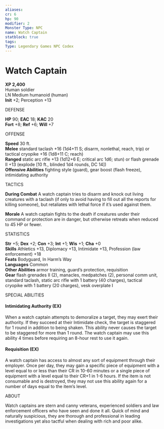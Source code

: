 ```yaml
---
aliases: 
cr: 6
hp: 90
modifier: 2
Monster Type: NPC
name: Watch Captain
statblock: true
tags: 
Type: Legendary Games NPC Codex
---
```


# Watch Captain

**XP 2,400**  
Human soldier  
LN Medium humanoid (human)  
**Init** +2; Perception +13

DEFENSE

**HP** 90; **EAC** 18; **KAC** 20  
**Fort** +8; **Ref** +6; **Will** +7

OFFENSE

**Speed** 30 ft.  
**Melee** standard taclash +16 (1d4+11 S; disarm, nonlethal, reach, trip) or tactical cryopike +16 (1d8+11 C; reach)  
**Ranged** static arc rifle +13 (1d12+6 E; critical arc 1d6; stun) or flash grenade II +13 (explode \[10 ft., blinded 1d4 rounds, DC 14\])  
**Offensive Abilities** fighting style (guard), gear boost (flash freeze), intimidating authority

TACTICS

**During Combat** A watch captain tries to disarm and knock out living creatures with a taclash (if only to avoid having to fill out all the reports for killing someone), but retaliates with lethal force if it’s used against them.

**Morale** A watch captain fights to the death if creatures under their command or protection are in danger, but otherwise retreats when reduced to 45 HP or fewer.

STATISTICS

**Str** +5; **Dex** +2; **Con** +3; **Int** +1; **Wis** +1; **Cha** +0  
**Skills** Athletics +13, Diplomacy +13, Intimidate +13, Profession (law enforcement) +18  
**Feats** Bodyguard, In Harm’s Way  
**Languages** Common  
**Other Abilities** armor training, guard’s protection, requisition  
**Gear** flash grenades II (2), manacles, medpatches (2), personal comm unit, standard taclash, static arc rifle with 1 battery (40 charges), tactical cryopike with 1 battery (20 charges), vesk overplate I

SPECIAL ABILITIES

#### Intimidating Authority (EX)

When a watch captain attempts to demoralize a target, they may exert their authority. If they succeed at their Intimidate check, the target is staggered for 1 round in addition to being shaken. This ability never causes the target to be staggered for more than 1 round. The watch captain may use this ability 4 times before requiring an 8-hour rest to use it again.

#### Requisition (EX)

A watch captain has access to almost any sort of equipment through their employer. Once per day, they may gain a specific piece of equipment with a level equal to or less than their CR in 10-60 minutes or a single piece of equipment with a level equal to their CR+1 in 1-6 hours. If the item is not consumable and is destroyed, they may not use this ability again for a number of days equal to the item’s level.

ABOUT

Watch captains are stern and canny veterans, experienced soldiers and law enforcement officers who have seen and done it all. Quick of mind and naturally suspicious, they are thorough and professional in leading investigations yet also tactful when dealing with rich and poor alike.
